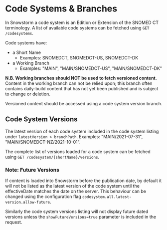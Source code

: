 # Code Systems & Branches

In Snowstorm a code system is an Edition or Extension of the SNOMED CT terminology. A list of available code systems can be fetched using `GET /codesystems`.

Code systems have: 
- a Short Name
  - Examples: SNOMEDCT, SNOMEDCT-US, SNOMEDCT-DK
- a Working Branch
  - Examples: "MAIN", "MAIN/SNOMEDCT-US", "MAIN/SNOMEDCT-DK"

**N.B. Working branches should NOT be used to fetch versioned content.** 
Content in the working branch can not be relied upon; this branch often contains daily-build content that has not yet been published and is subject to change or deletion. 

Versioned content should be accessed using a code system version branch.

## Code System Versions

The latest version of each code system included in the code system listing under `latestVersion > branchPath`. Examples: "MAIN/2021-07-31", "MAIN/SNOMEDCT-NZ/2021-10-01".

The complete list of versions loaded for a code system can be fetched using `GET /codesystem/{shortName}/versions`.

### Note: Future Versions
If content is loaded into Snowstorm before the publication date, by default it will not be listed as the latest version of the code system until the effectiveDate matches the 
date on the 
server. This behaviour can be changed using the configuration flag `codesystem.all.latest-version.allow-future`.

Similarly the code system versions listing will not display future dated versions unless the `showFutureVersions=true` parameter is included in the request.
